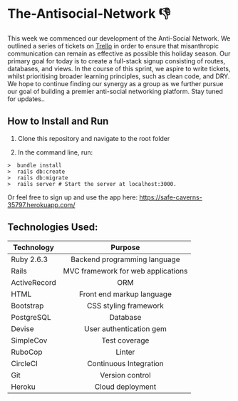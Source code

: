 # The-Antisocial-Network 👎

This week we commenced our development of the Anti-Social Network. We outlined a series of tickets on [Trello](https://trello.com/b/5Iy2V56k/the-anti-social-network) in order to ensure that misanthropic communication can remain as effective as possible this holiday season. Our primary goal for today is to create a full-stack signup consisting of routes, databases, and views. In the course of this sprint, we aspire to write tickets, whilst prioritising broader learning principles, such as clean code, and DRY. We hope to continue finding our synergy as a group as we further pursue our goal of building a premier anti-social networking platform. Stay tuned for updates..

## How to Install and Run

1) Clone this repository and navigate to the root folder

2) In the command line, run:

```
>  bundle install
>  rails db:create
>  rails db:migrate
>  rails server # Start the server at localhost:3000.
```

Or feel free to sign up and use the app here:
  https://safe-caverns-35797.herokuapp.com/

## Technologies Used:

| Technology    | Purpose       |
| ------------- |:-------------:|
| Ruby 2.6.3    | Backend programming language |
| Rails    | MVC framework for web applications |
| ActiveRecord | ORM  |
| HTML | Front end markup language |
| Bootstrap | CSS styling framework |
| PostgreSQL | Database |
| Devise | User authentication gem |
| SimpleCov | Test coverage |
| RuboCop | Linter |
| CircleCI | Continuous Integration |
| Git | Version control |
| Heroku | Cloud deployment |
